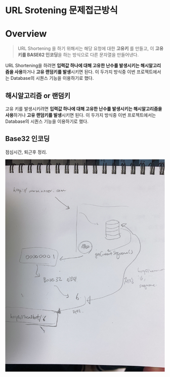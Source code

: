 # URL Srotening 문제접근방식

# Overview

> URL Shortening 을 하기 위해서는 해당 요청에 대한 **고유키** 를 만들고, 이 **고유키를 BASE62 인코딩**을 하는 방식으로 다른 문자열을 만들어낸다.   

URL Shortening을 하려면 **입력값 하나에 대해 고유한 난수를 발생시키는 해시알고리즘을 사용**하거나 **고유 랜덤키를 발생**시키면 된다. 이 두가지 방식중 이번 프로젝트에서는 Database의 시퀀스 기능을 이용하기로 했다.  



## 해시알고리즘 or 랜덤키

고유 키를 발생시키려면  **입력값 하나에 대해 고유한 난수를 발생시키는 해시알고리즘을 사용**하거나 **고유 랜덤키를 발생**시키면 된다. 이 두가지 방식중 이번 프로젝트에서는 Database의 시퀀스 기능을 이용하기로 했다.  

  

## Base32 인코딩

점심시간, 퇴근후 정리.



![이미지](./img/OVERVIEW_2021_0312.png)